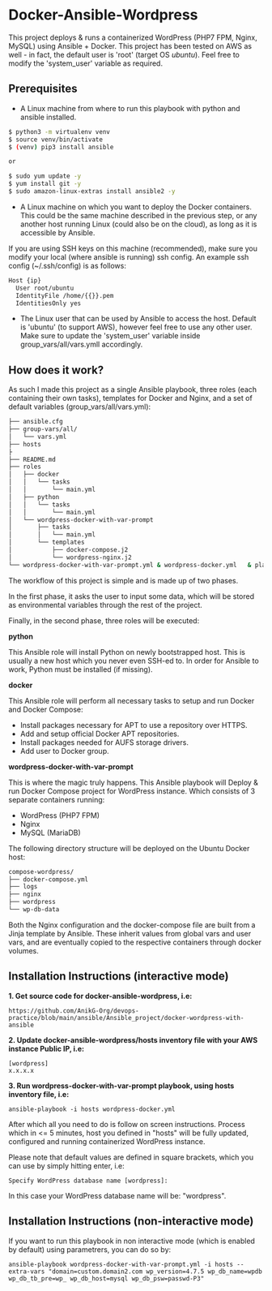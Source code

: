 # Docker-Ansible-Wordpress

This project deploys & runs a containerized WordPress (PHP7 FPM, Nginx, MySQL) using Ansible + Docker. This project has been tested on AWS as well - in fact, the default
user is 'root' (target OS *ubuntu*). Feel free to modify the 'system_user' variable as required.

## Prerequisites

* A Linux machine from where to run this playbook with python and ansible installed.
```bash
$ python3 -m virtualenv venv
$ source venv/bin/activate
$ (venv) pip3 install ansible

or 

$ sudo yum update -y
$ yum install git -y
$ sudo amazon-linux-extras install ansible2 -y
```

* A Linux machine on which you want to deploy the Docker containers. This could be the same machine described in the previous step, or any another host running Linux (could also be on the cloud), as long as it is accessible by Ansible. 

If you are using SSH keys on this machine (recommended), make sure you modify your local (where ansible is running) ssh config. An example ssh config (~/.ssh/config) is as follows:
```bash
Host {ip}
  User root/ubuntu
  IdentityFile /home/{{}}.pem
  IdentitiesOnly yes
```

* The Linux user that can be used by Ansible to access the host. Default is 'ubuntu' (to support AWS), however feel free to use any other user. Make sure to update the 'system_user' variable inside group_vars/all/vars.ymll accordingly.

## How does it work?
As such I made this project as a single Ansible playbook, three roles (each containing their own tasks), templates for Docker and Nginx, and a set of default variables (group_vars/all/vars.yml):
```bash
├── ansible.cfg
├── group-vars/all/
│   └── vars.yml
├── hosts
├ 
├── README.md
├── roles
│   ├── docker
│   │   └── tasks
│   │       └── main.yml
│   ├── python
│   │   └── tasks
│   │       └── main.yml
│   └── wordpress-docker-with-var-prompt
│       ├── tasks
│       │   └── main.yml
│       └── templates
│           ├── docker-compose.j2
│           └── wordpress-nginx.j2
└── wordpress-docker-with-var-prompt.yml & wordpress-docker.yml   & playbook-connectivity.yaml
```

The workflow of this project is simple and is made up of two phases. 

In the first phase, it asks the user to input some data, which will be stored as environmental variables through the rest of the project. 

Finally, in the second phase, three roles will be executed:

**python**

This Ansible role will install Python on newly bootstrapped host. This is usually a new host which you never even SSH-ed to. In order for Ansible to work, Python must be installed (if missing).

**docker**

This Ansible role will perform all necessary tasks to setup and run Docker and Docker Compose:

* Install packages necessary for APT to use a repository over HTTPS.
* Add and setup official Docker APT repositories.
* Install packages needed for AUFS storage drivers.
* Add user to Docker group.

**wordpress-docker-with-var-prompt**

This is where the magic truly happens. This Ansible playbook will Deploy & run Docker Compose project for WordPress instance. Which consists of 3 separate containers running:
* WordPress (PHP7 FPM)
* Nginx
* MySQL (MariaDB)

The following directory structure will be deployed on the Ubuntu Docker host:

```bash
compose-wordpress/
├── docker-compose.yml
├── logs
├── nginx
├── wordpress
└── wp-db-data
```

Both the Nginx configuration and the docker-compose file are built from a Jinja template by Ansible. These inherit values from global vars and user vars, and are eventually copied to the respective containers through docker volumes.

## Installation Instructions (interactive mode)

**1. Get source code for docker-ansible-wordpress, i.e:**

```
https://github.com/AnikG-Org/devops-practice/blob/main/ansible/Ansible_project/docker-wordpress-with-ansible
```

**2. Update docker-ansible-wordpress/hosts inventory file with your AWS instance Public IP, i.e:**

```
[wordpress]
x.x.x.x
```

**3. Run wordpress-docker-with-var-prompt playbook, using hosts inventory file, i.e:**

```
ansible-playbook -i hosts wordpress-docker.yml
```

After which all you need to do is follow on screen instructions. Process which in <= 5 minutes, host you defined in "hosts" will be fully updated, configured and running containerized WordPress instance.

Please note that default values are defined in square brackets, which you can use by simply hitting enter, i.e:
```
Specify WordPress database name [wordpress]:
```

In this case your WordPress database name will be: "wordpress".

## Installation Instructions (non-interactive mode)

If you want to run this playbook in non interactive mode (which is enabled by default) using parametrers, you can do so by:

```
ansible-playbook wordpress-docker-with-var-prompt.yml -i hosts --extra-vars "domain=custom.domain2.com wp_version=4.7.5 wp_db_name=wpdb wp_db_tb_pre=wp_ wp_db_host=mysql wp_db_psw=passwd-P3"
```
